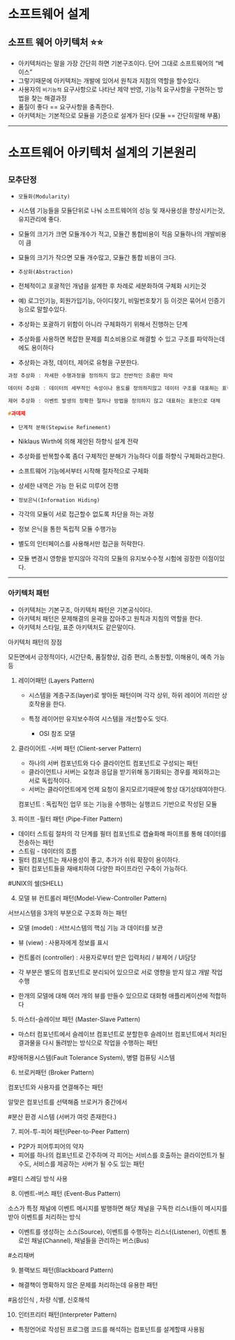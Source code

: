 # **소프트웨어 설계**

## **소프트 웨어 아키텍처** ⭐️⭐️

- 아키텍처라는 말을 가장 간단히 하면 기본구조이다.
  단어 그대로 소프트웨어의 “베이스”
- 그렇기때문에 아키텍처는 개발에 있어서 원칙과 지침의 역할을 할수있다.
- 사용자의 `비기능적` 요구사항으로 나타난 제약 반영, 기능적 요구사항을 구현하는 방법을 찾는 해결과정
- 품질이 좋다 == 요구사항을 충족한다.
- 아키텍처는 기본적으로 모듈을 기준으로 설계가 된다 (모듈 == 간단히말해 부품)

---

# 소프트웨어 아키텍처 설계의 기본원리

## `모추단정`

- `모듈화(Modularity)`

- 시스템 기능들을 모듈단위로 나눠 소프트웨어의 성능 및 재사용성을 향상시키는것, 유지관리에 좋다.
- 모듈의 크기가 크면 모듈개수가 적고, 모듈간 통합비용이 적음 모듈하나의 개발비용이 큼
- 묘듈의 크기가 작으면 모듈 개수많고, 모듈간 통합 비용이 크다.

- `추상화(Abstraction)`
- 전체적이고 포괄적인 개념을 설계한 후 차례로 세분화하여 구체화 시키는것
- 예) 로그인기능, 회원가입기능, 아이디찾기, 비밀번호찾기 등 이것은 묶어서 인증기능으로 말할수있다.
- 추상화는 포괄하기 위함이 아니라 구체화하기 위해서 진행하는 단계
- 추상화를 사용하면 복잡한 문제를 최소비용으로 해결할 수 있고 구조를 파악하는데에도 용이하다
- 추상화는 과정, 데이터, 제어로 유형을 구분한다.

```c
과정 추상화 : 자세한 수행과정을 정의하지 않고 전반적인 흐름만 파악

데이터 추상화 : 데이터의 세부적인 속성이나 용도를 정의하지않고 데이터 구조를 대표하는 표현으로 대체

제어 추상화 : 이벤트 발생의 정확한 절차나 방법을 정의하지 않고 대표하는 표현으로 대체

#과데제
```

- `단계적 분해(Stepwise Refinement)`
- Niklaus Wirth에 의해 제안된 하향식 설계 전략
- 추상화를 반복할수록 좀더 구체적인 분해가 가능하다 이를 하향식 구체화라고한다.
- 소프트웨어 기능에서부터 시작해 절차적으로 구체화
- 상세한 내역은 가능 한 뒤로 미루어 진행

- `정보은닉(Information Hiding)`
- 각각의 모듈이 서로 접근할수 없도록 차단을 하는 과정
- 정보 은닉을 통한 독립적 모듈 수행가능
- 별도의 인터페이스를 사용해서만 접근을 허락한다.
- 모듈 변경시 영향을 받지않아 각각의 모듈의 유지보수수정 시험에 굉장한 이점이있다.

---

### 아키텍처 패턴

- 아키텍처는 기본구조, 아키텍처 패턴은 기본공식이다.
- 아키텍처 패턴은 문제해결의 윤곽을 잡아주고 원칙과 지침의 역할을 한다.
- 아키텍처 스타일, 표준 아키텍처도 같은말이다.

아키텍처 패턴의 장점

모든면에서 긍정적이다, 시간단축, 품질향상, 검증 편리, 소통원할, 이해용이, 예측 가능 등

1. 레이어패턴 (Layers Pattern)

   - 시스템을 계층구조(layer)로 쌓아둔 패턴이며 각각 상위, 하위 레이어 끼리만 상호작용을 한다.
   - 특정 레이어만 유지보수하여 시스템을 개선할수도 잇다.

     - OSI 참조 모델

2. 클라이어트 -서버 패턴 (Client-server Pattern)

   - 하나의 서버 컴포넌트와 다수 클라이언트 컴포넌트로 구성되는 패턴
   - 클라이언트나 서버는 요청과 응답을 받기위해 동기화되는 경우를 제외하고는 서로 독립적이다.
   - 서버는 클라이언트에게 언제 요청이 올지모르기때문에 항상 대기상태여야한다.

   컴포넌트 : 독립적인 업무 또는 기능을 수행하는 실행코드 기반으로 작성된 모듈

3. 파이프 -필터 패턴 (Pipe-Filter Pattern)

- 데이터 스트림 절차의 각 단계를 필터 컴포넌트로 캡슐화해 파이프를 통해 데이터를 전송하는 패턴
- 스트림 - 데이터의 흐름
- 필터 컴포넌트는 재사용성이 좋고, 추가가 쉬워 확장이 용이하다.
- 필터 컴포넌트들을 재배치하여 다양한 파이프라인 구축이 가능하다.

#UNIX의 쉘(SHELL)

4. 모델 뷰 컨트롤러 패턴(Model-View-Controller Pattern)

서브시스템을 3개의 부분으로 구조화 하는 패턴

- 모델 (model) : 서브시스템의 핵심 기능 과 데이터를 보관
- 뷰 (view) : 사용자에게 정보를 표시
- 컨트롤러 (controller) : 사용자로부터 받은 입력처리 / 뷰제어 / UI담당

- 각 부분은 별도의 컴포넌트로 분리되어 있으므로 서로 영향을 받지 않고 개발 작업 수행
- 한개의 모델에 대해 여러 개의 뷰를 만들수 있으므로 대화형 애플리케이션에 적합하다

5. 마스터-슬레이브 패턴 (Master-Slave Pattern)

- 마스터 컴포넌트에서 슬레이브 컴포넌트로 분할한후 슬레이브 컴포넌트에서 처리된 결과물을 다시 돌려받는 방식으로 작업을 수행하는 패턴

#장애허용시스템(Fault Tolerance System), 병렬 컴퓨팅 시스템

6. 브로커패턴 (Broker Pattern)

컴포넌트와 사용자를 연결해주는 패턴

알맞은 컴포넌트를 선택해줌 브로커가 중간에서

#분산 환경 시스템 (서버가 여럿 존재한다.)

7. 피어-투-피어 패턴(Peer-to-Peer Pattern)

- P2P가 피어투피어의 약자
- 피어를 하나의 컴포넌트로 간주하며 각 피어는 서비스를 호출하는 클라이언트가 될수도, 서비스를 제공하는 서버가 될 수도 있는 패턴

#멀티 스레딩 방식 사용

8. 이벤트-버스 패턴 (Event-Bus Pattern)

소스가 특정 채널에 이벤트 메시지를 발행하면 해당 채널을 구독한 리스너들이 메시지를 받아 이벤트를 처리하는 방식

- 이벤트를 생성하는 소스(Source), 이벤트를 수행하는 리스너(Listener), 이벤트 통로인 채널(Channel), 채널들을 관리하는 버스(Bus)

#소리채버

9. 블랙보드 패턴(Blackboard Pattern)

- 해결책이 명확하지 않은 문제를 처리하는데 유용한 패턴

#음성인식 , 차량 식별, 신호해석

10. 인터프리터 패턴(Interpreter Pattern)

- 특정언어로 작성된 프로그램 코드를 해석하는 컴포넌트를 설계할때 사용됨
